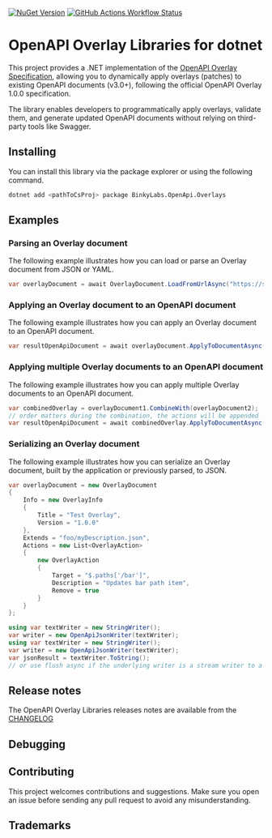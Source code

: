[![NuGet Version](https://img.shields.io/nuget/vpre/BinkyLabs.OpenApi.Overlays)](https://www.nuget.org/packages/BinkyLabs.OpenApi.Overlays) [![GitHub Actions Workflow Status](https://img.shields.io/github/actions/workflow/status/BinkyLabs/openapi-overlays-dotnet/dotnet.yml)](https://github.com/BinkyLabs/openapi-overlays-dotnet/actions/workflows/dotnet.yml)


# OpenAPI Overlay Libraries for dotnet

This project provides a .NET implementation of the [OpenAPI Overlay Specification](https://spec.openapis.org/overlay/latest.html), allowing you to dynamically apply overlays (patches) to existing OpenAPI documents (v3.0+), following the official OpenAPI Overlay 1.0.0 specification.

The library enables developers to programmatically apply overlays, validate them, and generate updated OpenAPI documents without relying on third-party tools like Swagger.

## Installing

You can install this library via the package explorer or using the following command.

```bash
dotnet add <pathToCsProj> package BinkyLabs.OpenApi.Overlays
```

## Examples

### Parsing an Overlay document

The following example illustrates how you can load or parse an Overlay document from JSON or YAML.

```csharp
var overlayDocument = await OverlayDocument.LoadFromUrlAsync("https://source/overlay.json");
```

### Applying an Overlay document to an OpenAPI document

The following example illustrates how you can apply an Overlay document to an OpenAPI document.

```csharp
var resultOpenApiDocument = await overlayDocument.ApplyToDocumentAsync("https://source/openapi.json");
```

### Applying multiple Overlay documents to an OpenAPI document

The following example illustrates how you can apply multiple Overlay documents to an OpenAPI document.

```csharp
var combinedOverlay = overlayDocument1.CombineWith(overlayDocument2);
// order matters during the combination, the actions will be appended
var resultOpenApiDocument = await combinedOverlay.ApplyToDocumentAsync("https://source/openapi.json");
```

### Serializing an Overlay document

The following example illustrates how you can serialize an Overlay document, built by the application or previously parsed, to JSON.

```csharp
var overlayDocument = new OverlayDocument
{
    Info = new OverlayInfo
    {
        Title = "Test Overlay",
        Version = "1.0.0"
    },
    Extends = "foo/myDescription.json",
    Actions = new List<OverlayAction>
    {
        new OverlayAction
        {
            Target = "$.paths['/bar']",
            Description = "Updates bar path item",
            Remove = true
        }
    }
};

using var textWriter = new StringWriter();
var writer = new OpenApiJsonWriter(textWriter);
using var textWriter = new StringWriter();
var writer = new OpenApiJsonWriter(textWriter);
var jsonResult = textWriter.ToString();
// or use flush async if the underlying writer is a stream writer to a file or network stream
```

## Release notes

The OpenAPI Overlay Libraries releases notes are available from the [CHANGELOG](CHANGELOG.md)

## Debugging


## Contributing

This project welcomes contributions and suggestions.  Make sure you open an issue before sending any pull request to avoid any misunderstanding.

## Trademarks

